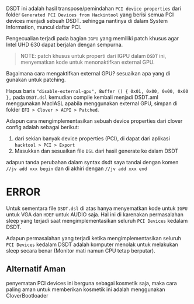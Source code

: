 DSDT ini adalah hasil transpose/pemindahan `PCI device properties` dari folder `Generated PCI Devices from Hackintool` yang berisi semua PCI devices menjadi sebuah DSDT. sehingga nantinya di dalam System Information, muncul daftar PCI.

Pengecualian terjadi pada bagian `IGPU` yang memiliki patch khusus agar Intel UHD 630 dapat berjalan dengan sempurna.

> NOTE: patch khusus untuk properti dari IGPU dalam `DSDT` ini, menyematkan kode untuk menonaktifkan external GPU. 

Bagaimana cara mengaktifkan external GPU? sesuaikan apa yang di gunakan untuk patching.

Hapus baris `"disable-external-gpu", Buffer () { 0x01, 0x00, 0x00, 0x00 },` pada `DSDT.dsl` kemudian compile kembali menjadi DSDT.aml menggunakan MacIASL apabila menggunakan external GPU, simpan di folder `EFI > Clover > ACPI > Patched`.

Adapun cara mengimplementasikan sebuah device properties dari clover config adalah sebagai berikut:
1. dari sekian banyak device properties (PCI), di dapat dari aplikasi `hacktool > PCI > Export`
2. Masukkan dan sesuaikan file `DSL` dari hasil generate ke dalam DSDT

adapun tanda perubahan dalam syntax dsdt saya tandai dengan komen `//jv add xxx begin` dan di akhiri dengan `//jv add xxx end`

# ERROR

Untuk sementara file `DSDT.dsl` di atas hanya menyematkan kode untuk `IGPU` untuk VGA dan `HDEF` untuk AUDIO saja.
Hal ini di karenakan permasalahan sleep yang terjadi saat mengimplementasikan seluruh `PCI Devices` kedalam DSDT.

Adapun permasalahan yang terjadi ketika mengimplementasikan seluruh `PCI Devices` kedalam DSDT adalah komputer menolak untuk melakukan sleep secara benar (Monitor mati namun CPU tetap berputar).


## Alternatif Aman
penyematan PCI devices ini berguna sebagai kosmetik saja, maka cara paling aman untuk memberikan kosmetik ini adalah menggunakan CloverBootloader
